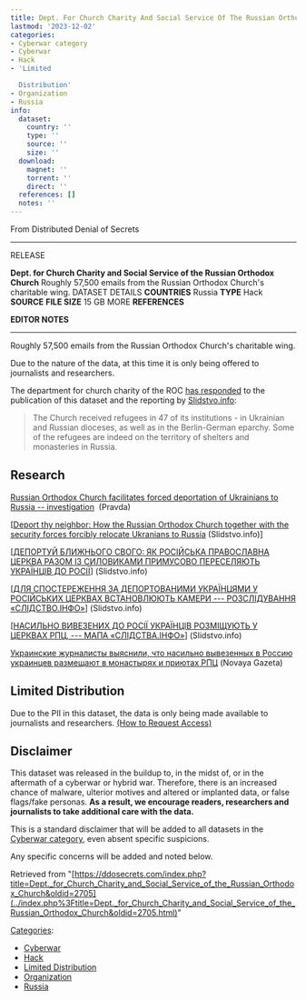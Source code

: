 ```yaml
---
title: Dept. For Church Charity And Social Service Of The Russian Orthodox Church
lastmod: '2023-12-02'
categories:
- Cyberwar category
- Cyberwar
- Hack
- 'Limited

  Distribution'
- Organization
- Russia
info:
  dataset:
    country: ''
    type: ''
    source: ''
    size: ''
  download:
    magnet: ''
    torrent: ''
    direct: ''
  references: []
  notes: ''
---
```




From Distributed Denial of Secrets

---
RELEASE

**Dept. for Church Charity and Social Service of the Russian Orthodox Church**
Roughly 57,500 emails from the Russian Orthodox Church's charitable wing.
DATASET DETAILS
**COUNTRIES** Russia
**TYPE** Hack
**SOURCE**
**FILE SIZE** 15 GB
MORE
**REFERENCES**

**EDITOR NOTES**

---

Roughly 57,500 emails from the Russian Orthodox Church's charitable
wing.

Due to the nature of the data, at this time it is only being offered to
journalists and researchers.

The department for church charity of the ROC [has
responded](https://www.diaconia.ru/v-sinodalnom-otdele-prokommentirovali-soobshheniya-smi-o-rassledovanii-po-itogam-khakerskoj-ataki) to the publication of this dataset and the
reporting by
[Slidstvo.info](https://www.slidstvo.info/journalists/yanina-korniyenko/):

> The Church received refugees in 47 of its institutions - in Ukrainian
> and Russian dioceses, as well as in the Berlin-German eparchy. Some of
> the refugees are indeed on the territory of shelters and monasteries
> in Russia.

## Research

[Russian Orthodox Church facilitates forced deportation of Ukrainians to
Russia --
investigation](https://www.pravda.com.ua/eng/news/2022/04/24/7341811/)  (Pravda)

[[Deport thy neighbor: How the Russian Orthodox Church together with the
security forces forcibly relocate Ukranians to
Russia](https://www.slidstvo.info/english-stories/deport-thy-neighbor-how-the-russian-orthodox-church-together-with-the-security-forces-forcibly-relocate-ukrainians-to-russia/) (Slidstvo.info)]

[[ДЕПОРТУЙ БЛИЖНЬОГО СВОГО: ЯК РОСІЙСЬКА ПРАВОСЛАВНА ЦЕРКВА РАЗОМ ІЗ
СИЛОВИКАМИ ПРИМУСОВО ПЕРЕСЕЛЯЮТЬ УКРАЇНЦІВ ДО
РОСІЇ](https://www.slidstvo.info/warnews/deportuj-blyzhnogo-svogo-yak-rosijska-pravoslavna-tserkva-razom-iz-sylovykamy-prymusovo-pereselyayut-ukrayintsiv-do-rosiyi/)] (Slidstvo.info)

[[ДЛЯ СПОСТЕРЕЖЕННЯ ЗА ДЕПОРТОВАНИМИ УКРАЇНЦЯМИ У РОСІЙСЬКИХ ЦЕРКВАХ
ВСТАНОВЛЮЮТЬ КАМЕРИ --- РОЗСЛІДУВАННЯ
«СЛІДСТВО.ІНФО»](https://www.slidstvo.info/news/dlya-sposterezhennya-za-deportovanymy-ukrayintsyamy-u-rosijskyh-tserkvah-vstanovlyuyut-kamery-rozsliduvannya-slidstvo-info/)] (Slidstvo.info)

[[НАСИЛЬНО ВИВЕЗЕНИХ ДО РОСІЇ УКРАЇНЦІВ РОЗМІЩУЮТЬ У ЦЕРКВАХ РПЦ, ---
МАПА
«СЛІДСТВА.ІНФО»](https://www.slidstvo.info/news/nasylno-vyvezenyh-do-rosiyi-ukrayintsiv-rozmishhuyut-u-tserkvah-rpts-mapa-slidstva-info/)] (Slidstvo.info)

[Украинские журналисты выяснили, что насильно вывезенных в Россию
украинцев размещают в монастырях и приютах
РПЦ](https://novayagazeta.eu/articles/2022/04/24/ukrainskie-zhurnalisty-vyiasnili-chto-nasilno-vyvezennykh-v-rossiiu-ukraintsev-razmeshchaiut-v-monastyriakh-i-priiutakh-rpts-news?utm_source=twitter.com&utm_medium=social&utm_campaign=ukrainskoe-izdanie-sledstvie.info-vyyas) (Novaya Gazeta)

## Limited Distribution

Due to the PII in this dataset, the data is only being made available to
journalists and researchers. [(How to Request
Access)](Contact.html#Request_Access "Contact")

## Disclaimer

This dataset was released in the buildup to, in the midst of, or in the
aftermath of a cyberwar or hybrid war. Therefore, there is an increased
chance of malware, ulterior motives and altered or implanted data, or
false flags/fake personas. **As a result, we encourage readers,
researchers and journalists to take additional care with the data.**

This is a standard disclaimer that will be added to all datasets in the
[Cyberwar category](./Category:Cyberwar.html "Category:Cyberwar"), even
absent specific suspicions.

Any specific concerns will be added and noted below.

Retrieved from
"[https://ddosecrets.com/index.php?title=Dept._for_Church_Charity_and_Social_Service_of_the_Russian_Orthodox_Church&oldid=2705](../index.php%3Ftitle=Dept._for_Church_Charity_and_Social_Service_of_the_Russian_Orthodox_Church&oldid=2705.html)"

[Categories](./Special:Categories.html "Special:Categories"):

- [Cyberwar](./Category:Cyberwar.html "Category:Cyberwar")
- [Hack](./Category:Hack.html "Category:Hack")
- [Limited
Distribution](./Category:Limited_Distribution.html "Category:Limited Distribution")
- [Organization](./Category:Organization.html "Category:Organization")
- [Russia](./Category:Russia.html "Category:Russia")
